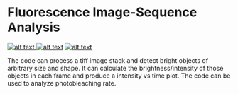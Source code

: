 # Fluorescence Image-Sequence Analysis

<p float="left">
<a href = "https://github.com/zaman13/fluorescence-image-sequence-analysis/tree/main/Codes"> <img src="https://img.shields.io/badge/Language-Python-blue" alt="alt text"> </a>
<a href = "https://github.com/zaman13/fluorescence-image-sequence-analysis/blob/main/LICENSE"> <img src="https://img.shields.io/badge/License-MIT-green" alt="alt text"></a>
<a href = "[https://github.com/zaman13/Poisson-solver-2D/tree/master/Code](https://github.com/zaman13/fluorescence-image-sequence-analysis/tree/main/Codes)"> <img src="https://img.shields.io/badge/Version-1.3-red" alt="alt text"> </a>
</p>

<p>
The code can process a tiff image stack and detect bright objects of arbitrary size and shape. It can calculate the brightness/intensity of those objects in each frame and produce a intensity vs time plot. The code can be used to analyze photobleaching rate. 
</p>
